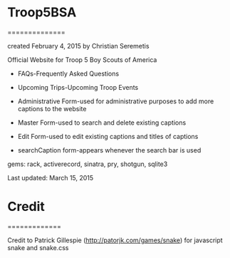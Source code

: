 # Troop5BSA
==============

created February 4, 2015 by Christian Seremetis

Official Website for Troop 5 Boy Scouts of America

* FAQs-Frequently Asked Questions

* Upcoming Trips-Upcoming Troop Events

* Administrative Form-used for administrative purposes to add more captions to the website

* Master Form-used to search and delete existing captions

* Edit Form-used to edit existing captions and titles of captions

* searchCaption form-appears whenever the search bar is used

gems: rack, activerecord, sinatra, pry, shotgun, sqlite3

Last updated: March 15, 2015

# Credit
=============

Credit to Patrick Gillespie (http://patorjk.com/games/snake) for javascript snake and snake.css
